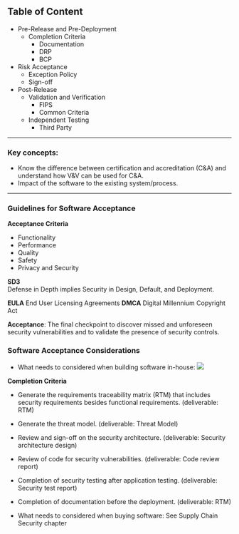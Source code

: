 ## Table of Content

- Pre-Release and Pre-Deployment
	- Completion Criteria
		- Documentation
		- DRP
		- BCP
- Risk Acceptance
	- Exception Policy
	- Sign-off
- Post-Release
	- Validation and Verification
		- FIPS
		- Common Criteria
	- Independent Testing
		- Third Party

---

### Key concepts:
-   Know the difference between certification and accreditation (C&A) and understand how V&V can be used for C&A.
- Impact of the software to the existing system/process.

---
### Guidelines for Software Acceptance

**Acceptance Criteria**  
- Functionality
- Performance
- Quality
- Safety
- Privacy and Security

**SD3**  
Defense in Depth implies Security in Design, Default, and Deployment.

**EULA** End User Licensing Agreements
**DMCA** Digital Millennium Copyright Act

**Acceptance**: The final checkpoint to discover missed and unforeseen security vulnerabilities and to validate the presence of security controls.

### Software Acceptance Considerations
- What needs to considered when building software in-house:
![](https://lh3.googleusercontent.com/aty-udi1Qnisxl0mj8jQsrCYli0prEc6PPl_Jq6-MAF8cdIBu8P6oJpK8LQhwPlsEEVEMMU61f5bxA)

**Completion Criteria**  
- Generate the requirements traceability matrix (RTM) that includes security requirements besides functional requirements. (deliverable: RTM)
- Generate the threat model. (deliverable: Threat Model)
- Review and sign-off on the security architecture. (deliverable: Security architecture design)
- Review of code for security vulnerabilities. (deliverable: Code review report)
- Completion of security testing after application testing. (deliverable: Security test report)
- Completion of documentation before the deployment. (deliverable: RTM)

- What needs to considered when buying software: See Supply Chain Security chapter

<!--stackedit_data:
eyJoaXN0b3J5IjpbLTgwMzMwOTExLDEzODkzNTkxMzMsNjc5Mz
YwMjk3LDE0NzYzMDU3NzcsLTc0NzA1MzYzNCwtNzMyNDcyNjE4
LC0xNzYyMTYwMTk5LDIwNzM0MjkzNDMsNjc1ODEyOTUsMTQwOD
k0ODIxOF19
-->